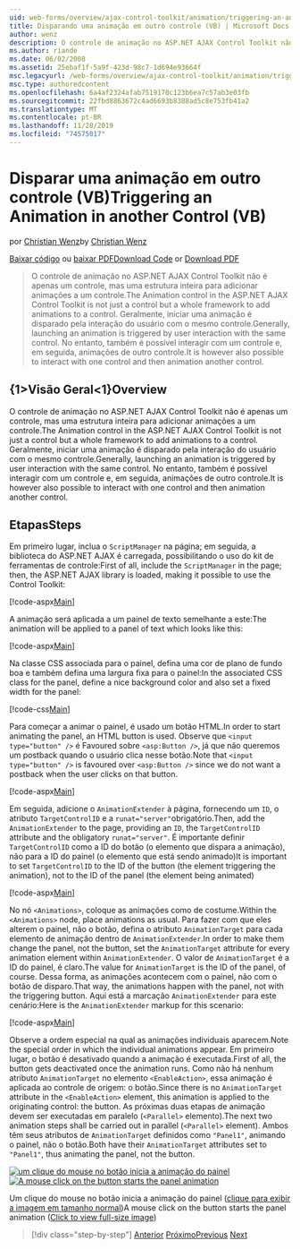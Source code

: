 ```yaml
---
uid: web-forms/overview/ajax-control-toolkit/animation/triggering-an-animation-in-another-control-vb
title: Disparando uma animação em outro controle (VB) | Microsoft Docs
author: wenz
description: O controle de animação no ASP.NET AJAX Control Toolkit não é apenas um controle, mas uma estrutura inteira para adicionar animações a um controle. Geralmente, iniciando um...
ms.author: riande
ms.date: 06/02/2008
ms.assetid: 25ebaf1f-5a9f-423d-98c7-1d694e93664f
msc.legacyurl: /web-forms/overview/ajax-control-toolkit/animation/triggering-an-animation-in-another-control-vb
msc.type: authoredcontent
ms.openlocfilehash: 6a4af2324afab7519170c123b6ea7c57ab3e03fb
ms.sourcegitcommit: 22fbd8863672c4ad6693b8388ad5c8e753fb41a2
ms.translationtype: MT
ms.contentlocale: pt-BR
ms.lasthandoff: 11/28/2019
ms.locfileid: "74575017"
---
```

# <a name="triggering-an-animation-in-another-control-vb"></a><span data-ttu-id="5e53e-104">Disparar uma animação em outro controle (VB)</span><span class="sxs-lookup"><span data-stu-id="5e53e-104">Triggering an Animation in another Control (VB)</span></span>

<span data-ttu-id="5e53e-105">por [Christian Wenz](https://github.com/wenz)</span><span class="sxs-lookup"><span data-stu-id="5e53e-105">by [Christian Wenz](https://github.com/wenz)</span></span>

<span data-ttu-id="5e53e-106">[Baixar código](https://download.microsoft.com/download/f/9/a/f9a26acd-8df4-4484-8a18-199e4598f411/Animation8.vb.zip) ou [baixar PDF](https://download.microsoft.com/download/6/7/1/6718d452-ff89-4d3f-a90e-c74ec2d636a3/animation8VB.pdf)</span><span class="sxs-lookup"><span data-stu-id="5e53e-106">[Download Code](https://download.microsoft.com/download/f/9/a/f9a26acd-8df4-4484-8a18-199e4598f411/Animation8.vb.zip) or [Download PDF](https://download.microsoft.com/download/6/7/1/6718d452-ff89-4d3f-a90e-c74ec2d636a3/animation8VB.pdf)</span></span>

> <span data-ttu-id="5e53e-107">O controle de animação no ASP.NET AJAX Control Toolkit não é apenas um controle, mas uma estrutura inteira para adicionar animações a um controle.</span><span class="sxs-lookup"><span data-stu-id="5e53e-107">The Animation control in the ASP.NET AJAX Control Toolkit is not just a control but a whole framework to add animations to a control.</span></span> <span data-ttu-id="5e53e-108">Geralmente, iniciar uma animação é disparado pela interação do usuário com o mesmo controle.</span><span class="sxs-lookup"><span data-stu-id="5e53e-108">Generally, launching an animation is triggered by user interaction with the same control.</span></span> <span data-ttu-id="5e53e-109">No entanto, também é possível interagir com um controle e, em seguida, animações de outro controle.</span><span class="sxs-lookup"><span data-stu-id="5e53e-109">It is however also possible to interact with one control and then animation another control.</span></span>

## <a name="overview"></a><span data-ttu-id="5e53e-110">{1&gt;Visão Geral&lt;1}</span><span class="sxs-lookup"><span data-stu-id="5e53e-110">Overview</span></span>

<span data-ttu-id="5e53e-111">O controle de animação no ASP.NET AJAX Control Toolkit não é apenas um controle, mas uma estrutura inteira para adicionar animações a um controle.</span><span class="sxs-lookup"><span data-stu-id="5e53e-111">The Animation control in the ASP.NET AJAX Control Toolkit is not just a control but a whole framework to add animations to a control.</span></span> <span data-ttu-id="5e53e-112">Geralmente, iniciar uma animação é disparado pela interação do usuário com o mesmo controle.</span><span class="sxs-lookup"><span data-stu-id="5e53e-112">Generally, launching an animation is triggered by user interaction with the same control.</span></span> <span data-ttu-id="5e53e-113">No entanto, também é possível interagir com um controle e, em seguida, animações de outro controle.</span><span class="sxs-lookup"><span data-stu-id="5e53e-113">It is however also possible to interact with one control and then animation another control.</span></span>

## <a name="steps"></a><span data-ttu-id="5e53e-114">Etapas</span><span class="sxs-lookup"><span data-stu-id="5e53e-114">Steps</span></span>

<span data-ttu-id="5e53e-115">Em primeiro lugar, inclua o `ScriptManager` na página; em seguida, a biblioteca do ASP.NET AJAX é carregada, possibilitando o uso do kit de ferramentas de controle:</span><span class="sxs-lookup"><span data-stu-id="5e53e-115">First of all, include the `ScriptManager` in the page; then, the ASP.NET AJAX library is loaded, making it possible to use the Control Toolkit:</span></span>

[!code-aspx[Main](triggering-an-animation-in-another-control-vb/samples/sample1.aspx)]

<span data-ttu-id="5e53e-116">A animação será aplicada a um painel de texto semelhante a este:</span><span class="sxs-lookup"><span data-stu-id="5e53e-116">The animation will be applied to a panel of text which looks like this:</span></span>

[!code-aspx[Main](triggering-an-animation-in-another-control-vb/samples/sample2.aspx)]

<span data-ttu-id="5e53e-117">Na classe CSS associada para o painel, defina uma cor de plano de fundo boa e também defina uma largura fixa para o painel:</span><span class="sxs-lookup"><span data-stu-id="5e53e-117">In the associated CSS class for the panel, define a nice background color and also set a fixed width for the panel:</span></span>

[!code-css[Main](triggering-an-animation-in-another-control-vb/samples/sample3.css)]

<span data-ttu-id="5e53e-118">Para começar a animar o painel, é usado um botão HTML.</span><span class="sxs-lookup"><span data-stu-id="5e53e-118">In order to start animating the panel, an HTML button is used.</span></span> <span data-ttu-id="5e53e-119">Observe que `<input type="button" />` é Favoured sobre `<asp:Button />`, já que não queremos um postback quando o usuário clica nesse botão.</span><span class="sxs-lookup"><span data-stu-id="5e53e-119">Note that `<input type="button" />` is favoured over `<asp:Button />` since we do not want a postback when the user clicks on that button.</span></span>

[!code-aspx[Main](triggering-an-animation-in-another-control-vb/samples/sample4.aspx)]

<span data-ttu-id="5e53e-120">Em seguida, adicione o `AnimationExtender` à página, fornecendo um `ID`, o atributo `TargetControlID` e a `runat="server"`obrigatório.</span><span class="sxs-lookup"><span data-stu-id="5e53e-120">Then, add the `AnimationExtender` to the page, providing an `ID`, the `TargetControlID` attribute and the obligatory `runat="server"`.</span></span> <span data-ttu-id="5e53e-121">É importante definir `TargetControlID` como a ID do botão (o elemento que dispara a animação), não para a ID do painel (o elemento que está sendo animado)</span><span class="sxs-lookup"><span data-stu-id="5e53e-121">It is important to set `TargetControlID` to the ID of the button (the element triggering the animation), not to the ID of the panel (the element being animated)</span></span>

[!code-aspx[Main](triggering-an-animation-in-another-control-vb/samples/sample5.aspx)]

<span data-ttu-id="5e53e-122">No nó `<Animations>`, coloque as animações como de costume.</span><span class="sxs-lookup"><span data-stu-id="5e53e-122">Within the `<Animations>` node, place animations as usual.</span></span> <span data-ttu-id="5e53e-123">Para fazer com que eles alterem o painel, não o botão, defina o atributo `AnimationTarget` para cada elemento de animação dentro de `AnimationExtender`.</span><span class="sxs-lookup"><span data-stu-id="5e53e-123">In order to make them change the panel, not the button, set the `AnimationTarget` attribute for every animation element within `AnimationExtender`.</span></span> <span data-ttu-id="5e53e-124">O valor de `AnimationTarget` é a ID do painel, é claro.</span><span class="sxs-lookup"><span data-stu-id="5e53e-124">The value for `AnimationTarget` is the ID of the panel, of course.</span></span> <span data-ttu-id="5e53e-125">Dessa forma, as animações acontecem com o painel, não com o botão de disparo.</span><span class="sxs-lookup"><span data-stu-id="5e53e-125">That way, the animations happen with the panel, not with the triggering button.</span></span> <span data-ttu-id="5e53e-126">Aqui está a marcação `AnimationExtender` para este cenário:</span><span class="sxs-lookup"><span data-stu-id="5e53e-126">Here is the `AnimationExtender` markup for this scenario:</span></span>

[!code-aspx[Main](triggering-an-animation-in-another-control-vb/samples/sample6.aspx)]

<span data-ttu-id="5e53e-127">Observe a ordem especial na qual as animações individuais aparecem.</span><span class="sxs-lookup"><span data-stu-id="5e53e-127">Note the special order in which the individual animations appear.</span></span> <span data-ttu-id="5e53e-128">Em primeiro lugar, o botão é desativado quando a animação é executada.</span><span class="sxs-lookup"><span data-stu-id="5e53e-128">First of all, the button gets deactivated once the animation runs.</span></span> <span data-ttu-id="5e53e-129">Como não há nenhum atributo `AnimationTarget` no elemento `<EnableAction>`, essa animação é aplicada ao controle de origem: o botão.</span><span class="sxs-lookup"><span data-stu-id="5e53e-129">Since there is no `AnimationTarget` attribute in the `<EnableAction>` element, this animation is applied to the originating control: the button.</span></span> <span data-ttu-id="5e53e-130">As próximas duas etapas de animação devem ser executadas em paralelo (`<Parallel>` elemento).</span><span class="sxs-lookup"><span data-stu-id="5e53e-130">The next two animation steps shall be carried out in parallel (`<Parallel>` element).</span></span> <span data-ttu-id="5e53e-131">Ambos têm seus atributos de `AnimationTarget` definidos como `"Panel1"`, animando o painel, não o botão.</span><span class="sxs-lookup"><span data-stu-id="5e53e-131">Both have their `AnimationTarget` attributes set to `"Panel1"`, thus animating the panel, not the button.</span></span>

<span data-ttu-id="5e53e-132">[![um clique do mouse no botão inicia a animação do painel](triggering-an-animation-in-another-control-vb/_static/image2.png)](triggering-an-animation-in-another-control-vb/_static/image1.png)</span><span class="sxs-lookup"><span data-stu-id="5e53e-132">[![A mouse click on the button starts the panel animation](triggering-an-animation-in-another-control-vb/_static/image2.png)](triggering-an-animation-in-another-control-vb/_static/image1.png)</span></span>

<span data-ttu-id="5e53e-133">Um clique do mouse no botão inicia a animação do painel ([clique para exibir a imagem em tamanho normal](triggering-an-animation-in-another-control-vb/_static/image3.png))</span><span class="sxs-lookup"><span data-stu-id="5e53e-133">A mouse click on the button starts the panel animation ([Click to view full-size image](triggering-an-animation-in-another-control-vb/_static/image3.png))</span></span>

> [!div class="step-by-step"]
> <span data-ttu-id="5e53e-134">[Anterior](disabling-actions-during-animation-vb.md)
> [Próximo](modifying-animations-from-the-server-side-vb.md)</span><span class="sxs-lookup"><span data-stu-id="5e53e-134">[Previous](disabling-actions-during-animation-vb.md)
[Next](modifying-animations-from-the-server-side-vb.md)</span></span>
